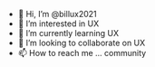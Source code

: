 - 👋 Hi, I’m @billux2021
- 👀 I’m interested in UX
- 🌱 I’m currently learning UX
- 💞️ I’m looking to collaborate on UX
- 📫 How to reach me ... community

<!---
billux2021/billux2021 is a ✨ special ✨ repository because its `README.md` (this file) appears on your GitHub profile.
You can click the Preview link to take a look at your changes.
--->
